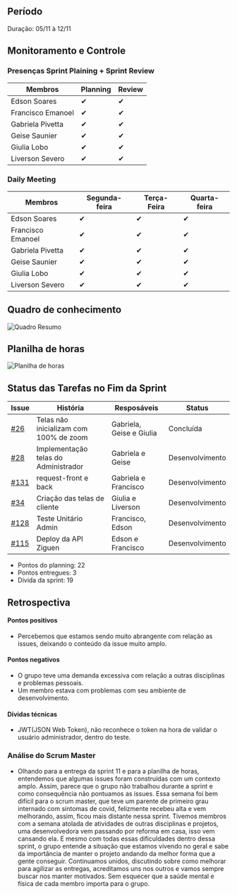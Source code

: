 ## Período
Duração: 05/11 à 12/11

## Monitoramento e Controle
### Presenças Sprint Plaining + Sprint Review
| Membros  |  Planning  |Review  |
| ------------------- | ------------------- |------------------- |
|  Edson Soares |   ✔  |   ✔  |
|  Francisco Emanoel |  ✔  |  ✔  |
|  Gabriela Pivetta |  ✔  |  ✔  |
|  Geise Saunier |  ✔  |  ✔  |
|  Giulia Lobo |  ✔  |  ✔  |
|  Liverson Severo | ✔    |  ✔  |

### Daily Meeting
| Membros | Segunda-feira | Terça-Feira | Quarta-feira 
|--|--|--|--|
| Edson Soares | ✔ | ✔ | ✔ |
| Francisco Emanoel | ✔ | ✔ | ✔ |
| Gabriela Pivetta | ✔ | ✔ | ✔ |
| Geise Saunier | ✔ | ✔ | ✔ |
| Giulia Lobo | ✔ | ✔ | ✔ |
| Liverson Severo | ✔ | ✔ | ✔ |

## Quadro de conhecimento
![Quadro Resumo](https://github.com/fga-eps-mds/2020-1-Ziguen/blob/develop/docs/imagens/quadro_conhecimento_s11.jpg)

## Planilha de horas
![Planilha de horas](https://github.com/fga-eps-mds/2020-1-Ziguen/blob/develop/docs/imagens/planilha_horas_s11.png)


## Status das Tarefas no Fim da Sprint
| **Issue** | **História** | **Resposáveis** | **Status** |
|--|--|--|--|
|  [#26](https://github.com/fga-eps-mds/2020.1-Ziguen-Front/issues/26) | Telas não inicializam com 100% de zoom  | Gabriela, Geise e Giulia  |  Concluída |
|  [#28](https://github.com/fga-eps-mds/2020.1-Ziguen-Front/issues/28) | Implementação telas do Administrador  |  Gabriela e Geise | Desenvolvimento  |
|  [#131](https://github.com/fga-eps-mds/2020-1-Ziguen/issues/131) |  request-front e back | Gabriela e Francisco  |  Desenvolvimento |
|  [#34](https://github.com/fga-eps-mds/2020.1-Ziguen-Front/issues/34) |  Criação das telas de cliente |  Giulia e Liverson | Desenvolvimento  |
|  [#128](https://github.com/fga-eps-mds/2020-1-Ziguen/issues/128) | Teste Unitário Admin  | Francisco, Edson  | Desenvolvimento  |
|  [#115](https://github.com/fga-eps-mds/2020-1-Ziguen/issues/115) | Deploy da API Ziguen  | Edson e Francisco  |  Desenvolvimento |


- Pontos do planning: 22 
- Pontos entregues: 3
- Dívida da sprint: 19



## Retrospectiva
#### Pontos positivos
- Percebemos que estamos sendo muito abrangente com relação as issues, deixando o conteúdo da issue muito amplo.

#### Pontos negativos
- O grupo teve uma demanda excessiva com relação a outras disciplinas e problemas pessoais.  
- Um membro estava com problemas com seu ambiente de desenvolvimento.

#### Dívidas técnicas
- JWT(JSON Web Token), não reconhece o token na hora de validar o usuário administrador, dentro do teste.

### Análise do Scrum Master
- Olhando para a entrega da sprint 11 e para a planilha de horas, entendemos que algumas issues foram construídas com um contexto amplo. Assim, parece que o grupo não trabalhou durante a sprint e como consequência não pontuamos as issues. Essa semana foi bem difícil para o scrum master, que teve um parente de primeiro grau internado com sintomas de covid, felizmente recebeu alta e vem melhorando, assim, ficou mais distante nessa sprint. Tivemos membros com a semana atolada de atividades de outras disciplinas e projetos, uma desenvolvedora vem passando por reforma em casa, isso vem cansando ela. E mesmo com todas essas dificuldades dentro dessa sprint, o grupo entende a situação que estamos vivendo no geral e sabe da importância de manter o projeto andando da melhor forma que a gente conseguir. Continuamos unidos, discutindo sobre como melhorar para agilizar as entregas, acreditamos uns nos outros e vamos sempre buscar nos manter motivados. Sem esquecer que a saúde mental e física de cada membro importa para o grupo.